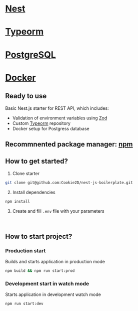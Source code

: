 # <a href="https://github.com/nestjs/nest" target="blank">Nest</a>
# <a href="https://github.com/typeorm/typeorm" target="blank">Typeorm</a>
# <a href="https://www.postgresql.org" target="blank">PostgreSQL</a>
# <a href="https://www.docker.com/" target="blank">Docker</a>

## Ready to use

Basic Nest.js starter for REST API, which includes:

- Validation of environment variables using <a href="https://zod.dev" >Zod</a>
- Custom <a href="https://github.com/typeorm/typeorm" target="blank">Typeorm</a> repository
- Docker setup for Postgress database

## Recommnented package manager: <a href="https://npmpkg.com" target="blank">npm</a>

## How to get started?

1. Clone starter

```bash
git clone git@github.com:Cookie2D/nest-js-boilerplate.git
```

2. Install dependencies

```bash
npm install
```

3. Create and fill <code>.env</code> file with your parameters

<br />

## How to start project?

### Production start

Builds and starts application in production mode

```bash
npm build && npm run start:prod
```

### Development start in watch mode

Starts application in development watch mode

```bash
npm run start:dev
```